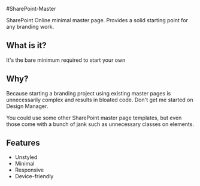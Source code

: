 #SharePoint-Master

SharePoint Online minimal master page. Provides a solid starting point for any branding work.

## What is it?

It's the bare minimum required to start your own

## Why?

Because starting a branding project using existing master pages is unnecessarily complex and results in bloated code. Don't get me started on Design Manager.

You could use some other SharePoint master page templates, but even those come with a bunch of jank such as unnecessary classes on elements.

## Features

* Unstyled
* Minimal
* Responsive
* Device-friendly
